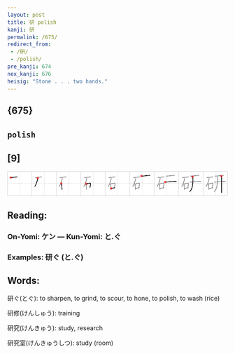 ```yaml
---
layout: post
title: 研 polish
kanji: 研
permalink: /675/
redirect_from:
 - /研/
 - /polish/
pre_kanji: 674
nex_kanji: 676
heisig: "Stone . . . two hands."
---
```


## {675}

## `polish`

## [9]

<div class="stroke"><img src="../images/E7A094.png" /></div>

## Reading:

### On-Yomi: ケン &mdash; Kun-Yomi: と.ぐ

### Examples: 研ぐ (と.ぐ)

## Words:

研ぐ(とぐ): to sharpen, to grind, to scour, to hone, to polish, to wash (rice)

研修(けんしゅう): training

研究(けんきゅう): study, research

研究室(けんきゅうしつ): study (room)

